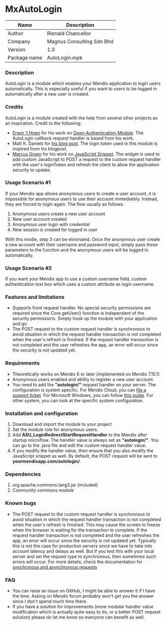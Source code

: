 # MxAutoLogin


| Name 	| Description 	|
|--------------	|-----------------------	|
| Author 	| Rionald Chancellor 	|
| Company 	| Magnus Consulting Sdn Bhd 	|
| Version 	| 1.0 	|
| Package name 	| AutoLogin.mpk 	|

### Description
AutoLogin is a module which enables your Mendix application to login users automatically. This is especially useful if you want to users to be logged in automatically after a new user is created.

### Credits

AutoLogin is a module created with the help from several other projects as an inspiration. Credit to the following:
  - [Erwin 't Hoen](https://github.com/Erwin-t-Hoen) for his work on [Open-Authentication-Module](https://github.com/Erwin-t-Hoen/Open-Authentication-Module). The AutoLogin callback request handler is based from his work.
  - Matt K. Daniels for [his blog post](https://www.mattkdaniels.com/blogs/walkthrough-enabling-autologin-functionality-within-your-mendix-app). The login token used in this module is inspired from his blogpost.
  - [Marcus Groen](https://github.com/mrgroen) for his work on [JavaScript Snippet](https://appstore.home.mendix.com/link/app/43096/Incentro-Business-Acceleration/JavaScript-Snippet). The widget is used to add custom JavaScript to POST a request to the custom request handler with the user's loginToken and refresh the client to allow the application security to update.


### Usage Scenario #1

If your Mendix app allows anonymous users to create a user account, it is impossible for anonymous users to use their account immediately. Instead, they are forced to login again. The flow usually as follows:
1. Anonymous users create a new user account
2. New user account created
3. Anonymous user login with credential
4. New session is created for logged in user

With this modle, step 3 can be eliminated. Once the anonymous user create a new account with their username and password input, simply pass these parameters to the function and the anonymous users will be logged in automatically.

### Usage Scenario #2
If you want your Mendix app to use a custom username field, custom authentication text box which uses a custom attribute as login username.

### Features and limitations
- Supports front request handler. No special security permissions are required since the Core.getUser() function is independent of the security permissions. Simply hook up the module with your application and go.
- The POST request to the custom request handler is synchronous to avoid situation in which the request handler transaction is not completed when the user's refresh is finished. If the request handler transaction is not completed and the user refreshes the app, an error will occur since the security is not updated yet.


### Requirements
- Theoretically works on Mendix 6 or later (implemented on Mendix 7.15.1)
- Anonymous users enabled and ability to register a new user account.
- You need to add the **"autologin/"** request handler on your server. The configuration is system specific. For Mendix Cloud, you can [file a support ticket](https://support.mendix.com/). For Microsoft Windows, you can follow [this guide](https://docs.mendix.com/deployment/on-premises/deploy-mendix-on-microsoft-windows). For other system, you can look at the specific system configuration.

### Installation and configuration
1. Download and import the module to your project
2. Set the module role for anonymous users.
3. Add **ASU_LoginRedirectStartRequestHandler** to the Mendix after startup microflow. The handler value is always set as **"autologin/"**. You can go to the .java file and edit the custom request handler value.
4. If you modify the handler value, then ensure that you also modify the JavaScript snippet as well. By default, the POST request will be sent to **yourmendixapp.com/autologin/**.

### Dependencies
1. org.apache.commons.lang3.jar (included)
2. Community commons module


### Known bugs
- The POST request to the custom request handler is synchronous to avoid situation in which the request handler transaction is not completed when the user's refresh is finished. This may cause the screen to freeze when the browser is waiting for the transaction to complete. If the request handler transaction is not completed and the user refreshes the app, an error will occur since the security is not updated yet. Typically this is not the case for production servers since we have to take into account latency and delays as well. But if you test this with your local server and set the request type to synchronous, then sometimes such errors will occur. For more details, check the documentation for [synchronous and asynchronous requests](https://developer.mozilla.org/en-US/docs/Web/API/XMLHttpRequest/Synchronous_and_Asynchronous_Requests) 


### FAQ
- You can raise an issue on GitHub, I might be able to answer it if I have the time. Asking on Mendix forum probably won't get you the answer since I don't spend much time there.
- If you have a solution for improvements (more modular handler value modification which is actually quite easy to do, or a better POST request solution) please do let me know so everyone can benefit as well.


